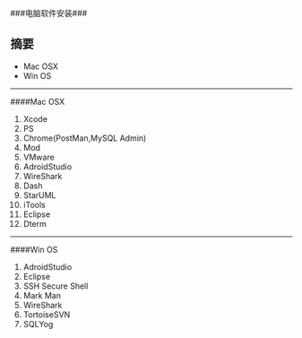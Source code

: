 ###电脑软件安装###

摘要
---
* Mac OSX
* Win OS

---
####Mac OSX
1. Xcode
2. PS
3. Chrome(PostMan,MySQL Admin)
4. Mod
5. VMware
6. AdroidStudio
7. WireShark
8. Dash
9. StarUML
10. iTools
11. Eclipse
12. Dterm

---
####Win OS
1. AdroidStudio
2. Eclipse
3. SSH Secure Shell
4. Mark Man
5. WireShark
6. TortoiseSVN
7. SQLYog
